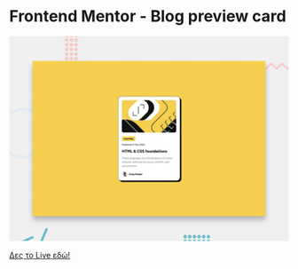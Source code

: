 # Frontend Mentor - Blog preview card

![Design preview for the Blog preview card coding challenge](./design/desktop-preview.jpg)

[Δες το Live εδώ!](https://your-username.github.io/natours/)

